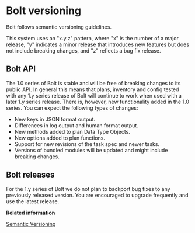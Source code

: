 # Bolt versioning

Bolt follows semantic versioning guidelines.

This system uses an "x.y.z" pattern, where "x" is the number of a major release, "y" indicates a minor release that introduces new features but does not include breaking changes, and "z" reflects a bug fix release.


## Bolt API

The 1.0 series of Bolt is stable and will be free of breaking changes to its public API. In general this means that plans, inventory and config tested with any 1.y series release of Bolt will continue to work when used with a later 1.y series release. There is, however, new functionality added in the 1.0 series. You can expect the following types of changes:

-   New keys in JSON format output.
-   Differences in log output and human format output.
-   New methods added to plan Data Type Objects.
-   New options added to plan functions.
-   Support for new revisions of the task spec and newer tasks.
-   Versions of bundled modules will be updated and might include breaking changes.


## Bolt releases

For the 1.y series of Bolt we do not plan to backport bug fixes to any previously released version. You are encouraged to upgrade frequently and use the latest release.

**Related information**  

[Semantic Versioning](https://semver.org/)

